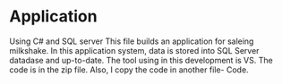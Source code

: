 # Application
Using C# and SQL server
This file builds an application for saleing milkshake. In this application system, data is stored into SQL Server datadase and up-to-date. 
The tool using in this development is VS. The code is in the zip file. Also, I copy the code in another file- Code.

